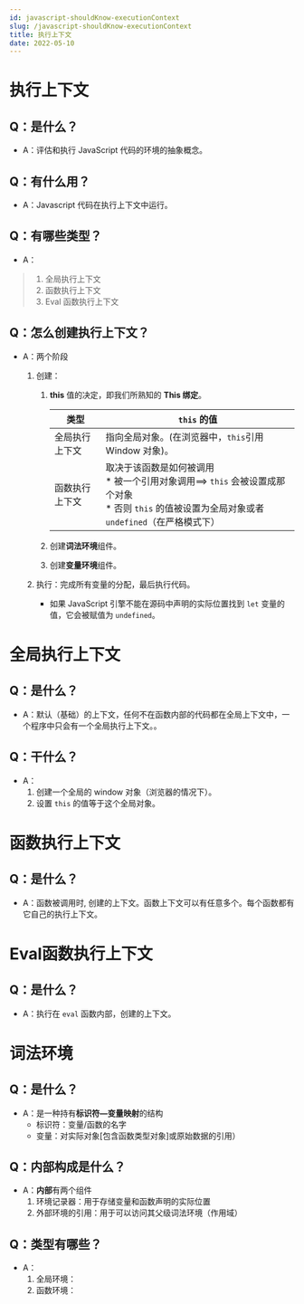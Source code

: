 ```yaml
---
id: javascript-shouldKnow-executionContext
slug: /javascript-shouldKnow-executionContext
title: 执行上下文
date: 2022-05-10
---
```

# 执行上下文

## Q：是什么？

* A：评估和执行 JavaScript 代码的环境的抽象概念。

## Q：有什么用？

* A：Javascript 代码在执行上下文中运行。

## Q：有哪些类型？

* A：

>1. 全局执行上下文
>2. 函数执行上下文
>3. Eval 函数执行上下文

## Q：怎么创建执行上下文？

* A：两个阶段
  1. 创建：
     1. **this** 值的决定，即我们所熟知的 **This 绑定**。
     
        | 类型           | `this` 的值                                                  |
        | -------------- | ------------------------------------------------------------ |
        | 全局执行上下文 | 指向全局对象。(在浏览器中，`this`引用 Window 对象)。         |
        | 函数执行上下文 | 取决于该函数是如何被调用<br />* 被一个引用对象调用==> `this` 会被设置成那个对象<br />* 否则 `this` 的值被设置为全局对象或者 `undefined`（在严格模式下） |
     
     2. 创建**词法环境**组件。
     
     3. 创建**变量环境**组件。
     
  2. 执行：完成所有变量的分配，最后执行代码。
     * 如果 JavaScript 引擎不能在源码中声明的实际位置找到 `let` 变量的值，它会被赋值为 `undefined`。

# 全局执行上下文

## Q：是什么？

* A：默认（基础）的上下文，任何不在函数内部的代码都在全局上下文中，一个程序中只会有一个全局执行上下文。。

## Q：干什么？

* A：
  1. 创建一个全局的 window 对象（浏览器的情况下）。
  2. 设置 `this` 的值等于这个全局对象。

# 函数执行上下文

## Q：是什么？

* A：函数被调用时, 创建的上下文。函数上下文可以有任意多个。每个函数都有它自己的执行上下文。

# Eval函数执行上下文

## Q：是什么？

* A：执行在 `eval` 函数内部，创建的上下文。

# 词法环境

## Q：是什么？

* A：是一种持有**标识符—变量映射**的结构
  * 标识符：变量/函数的名字
  * 变量：对实际对象[包含函数类型对象]或原始数据的引用）

## Q：内部构成是什么？

* A：**内部**有两个组件
  1. 环境记录器：用于存储变量和函数声明的实际位置
  2. 外部环境的引用：用于可以访问其父级词法环境（作用域）

## Q：类型有哪些？

* A：
  1. 全局环境：
  2. 函数环境：
